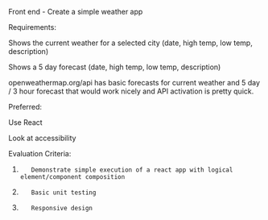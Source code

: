 Front end - Create a simple weather app

Requirements:

Shows the current weather for a selected city (date, high temp, low temp, description)

Shows a 5 day forecast (date, high temp, low temp, description)

openweathermap.org/api has basic forecasts for current weather and 5 day / 3 hour forecast that would work nicely and API activation is pretty quick.

Preferred:

Use React

Look at accessibility

Evaluation Criteria:

1.        Demonstrate simple execution of a react app with logical element/component composition

2.        Basic unit testing

3.        Responsive design
